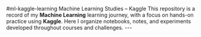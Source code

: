  #ml-kaggle-learning
 Machine Learning Studies – Kaggle  This repository is a record of my **Machine Learning** learning journey, with a focus on hands-on practice using **Kaggle**.   Here I organize notebooks, notes, and experiments developed throughout courses and challenges.  ---
